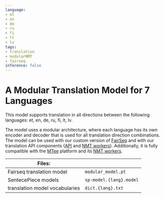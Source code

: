```yaml
---
language: 
- et
- en
- de
- ru
- fi
- lt
- lv
tags:
- translation
- modularNMT
- fairseq
inference: false
---
```

# A Modular Translation Model for 7 Languages

This model supports translation in all directions between the following languages: et, en, de, ru, fi, lt, lv.

The model uses a modular architecture, where each language has its own encoder and decoder that is used for all translation direction combinations. The model can be used with our custom version of [FairSeq](https://github.com/TartuNLP/fairseq) and with our translation API components ([API](https://github.com/TartuNLP/translation-api) and [NMT workers](https://github.com/TartuNLP/translation-worker)). Additionally, it is fully compatible with the [MTee](https://github.com/Project-MTee) platform and its [NMT workers](https://github.com/Project-MTee/translation-worker).


| Files: |             |
| ----------- | ----------- |
| Fairseq translation model | `modular_model.pt` |
| SentecePiece models | `sp-model.{lang}.model` |
| translation model vocabularies | `dict.{lang}.txt` |